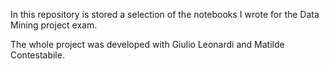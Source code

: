 In this repository is stored a selection of the notebooks I wrote for the Data Mining project exam.

The whole project was developed with Giulio Leonardi and Matilde Contestabile.
